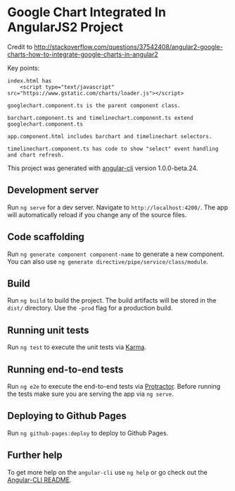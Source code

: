 # Google Chart Integrated In AngularJS2 Project

Credit to http://stackoverflow.com/questions/37542408/angular2-google-charts-how-to-integrate-google-charts-in-angular2

Key points:
```
index.html has
    <script type="text/javascript" src="https://www.gstatic.com/charts/loader.js"></script>

googlechart.component.ts is the parent component class.

barchart.component.ts and timelinechart.component.ts extend googlechart.component.ts

app.component.html includes barchart and timelinechart selectors.

timelinechart.component.ts has code to show "select" event handling and chart refresh.

```

This project was generated with [angular-cli](https://github.com/angular/angular-cli) version 1.0.0-beta.24.

## Development server
Run `ng serve` for a dev server. Navigate to `http://localhost:4200/`. The app will automatically reload if you change any of the source files.

## Code scaffolding

Run `ng generate component component-name` to generate a new component. You can also use `ng generate directive/pipe/service/class/module`.

## Build

Run `ng build` to build the project. The build artifacts will be stored in the `dist/` directory. Use the `-prod` flag for a production build.

## Running unit tests

Run `ng test` to execute the unit tests via [Karma](https://karma-runner.github.io).

## Running end-to-end tests

Run `ng e2e` to execute the end-to-end tests via [Protractor](http://www.protractortest.org/).
Before running the tests make sure you are serving the app via `ng serve`.

## Deploying to Github Pages

Run `ng github-pages:deploy` to deploy to Github Pages.

## Further help

To get more help on the `angular-cli` use `ng help` or go check out the [Angular-CLI README](https://github.com/angular/angular-cli/blob/master/README.md).
